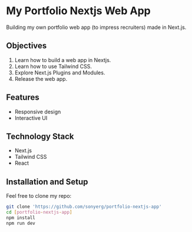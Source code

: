 # My Portfolio Nextjs Web App

Building my own portfolio web app (to impress recruiters) made in Next.js.

## Objectives

1. Learn how to build a web app in Nextjs.
2. Learn how to use Tailwind CSS.
3. Explore Next.js Plugins and Modules.
4. Release the web app.

## Features

- Responsive design
- Interactive UI

## Technology Stack

- Next.js
- Tailwind CSS
- React

## Installation and Setup
Feel free to clone my repo:
```bash
git clone 'https://github.com/sonyerg/portfolio-nextjs-app'
cd [portfolio-nextjs-app]
npm install
npm run dev
```
